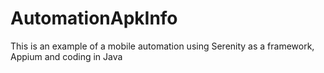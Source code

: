 # AutomationApkInfo
This is an example of a mobile automation using Serenity as a framework, Appium and coding in Java
